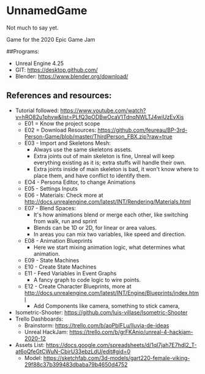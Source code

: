 # UnnamedGame

Not much to say yet.

Game for the 2020 Epic Game Jam

##Programs:

* Unreal Engine 4.25
* GIT: https://desktop.github.com/
* Blender: https://www.blender.org/download/

## References and resources:

* Tutorial followed: https://www.youtube.com/watch?v=hRO82u1phyw&list=PLfQ3pODBwOcaV1TdnqNWLTJ4wiUzEvXis
  * E01 = Know the project scope
  * E02 = Download Resources: https://github.com/feureau/BP-3rd-Person-Game/blob/master/ThirdPerson_FBX.zip?raw=true
  * E03 - Import and Skeletons Mesh:
    * Always use the same skeletons assets.
    * Extra joints out of main skeleton is fine, Unreal will keep everything existing as it is; extra stuffs will handle their own.
    * Extra joints inside of main skeleton is bad, it won't know where to place them, and have conflict to identify them.
  * EO4 - Persona Editor, to change Animations
  * E05 - Settings Inputs
  * E06 - Materials: Check more at http://docs.unrealengine.com/latest/INT/Rendering/Materials.html
  * E07 - Blend Spaces:
    * It's how animations blend or merge each other, like switching from walk, run and sprint
    * Blends can be 1D or 2D, for linear or area values.
    * In areas you can mix two variables, like speed and direction.
  * E08 - Animation Blueprints
    * Here we start mixing animation logic, what determines what animation.
  * E09 - State Machines
  * E10 - Create State Machines
  * E11 - Feed Variables in Event Graphs
    * A fancy graph to code logic to wire points.
  * E12 - Create Character Blueprints, more at http://docs.unrealengine.com/latest/INT/Engine/Blueprints/index.html
    * Add Components like camera, something to stick camera,
* Isometric-Shooter: https://github.com/luis-villase/Isometric-Shooter
* Trello Dashboards:
  * Brainstorm: https://trello.com/b/aoPbIFLu/lluvia-de-ideas
  * Unreal HackJam: https://trello.com/b/grFKAnio/unreal-4-hackjam-2020-12
* Assets List: https://docs.google.com/spreadsheets/d/1ql7jah7E7hdI2_T-at6oQfeGtCWuN-CbirU33ebzLdU/edit#gid=0
  * Model: https://sketchfab.com/3d-models/gart220-female-viking-29f88c37b399483dbaba79b4650d4752
